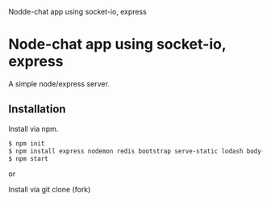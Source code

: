 
Nodde-chat app using socket-io, express


# Node-chat app using socket-io, express

A simple node/express server.

## Installation

Install via npm.

```bash
$ npm init
$ npm install express nodemon redis bootstrap serve-static lodash body-parser --save
$ npm start
```

or

Install via git clone (fork)
